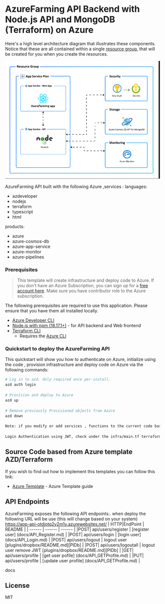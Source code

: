 # AzureFarming API Backend with Node.js API and MongoDB (Terraform) on Azure
Here's a high level architecture diagram that illustrates these components. Notice that these are all contained within a single [resource group](https://docs.microsoft.com/azure/azure-resource-manager/management/manage-resource-groups-portal), that will be created for you when you create the resources.

!["Application architecture diagram"](assets/resourcesA.png)

AzureFarming API built with the following Azure ,services : 
languages:
- azdeveloper
- nodejs
- terraform
- typescript
- html

products:
- azure
- azure-cosmos-db
- azure-app-service
- azure-monitor
- azure-pipelines

### Prerequisites
> This template will create infrastructure and deploy code to Azure. If you don't have an Azure Subscription, you can sign up for a [free account here](https://azure.microsoft.com/free/). Make sure you have contributor role to the Azure subscription.

The following prerequisites are required to use this application. Please ensure that you have them all installed locally.

- [Azure Developer CLI](https://aka.ms/azd-install)
- [Node.js with npm (18.17.1+)](https://nodejs.org/) - for API backend and Web frontend
- [Terraform CLI](https://aka.ms/azure-dev/terraform-install)
    - Requires the [Azure CLI](https://learn.microsoft.com/cli/azure/install-azure-cli)

### Quickstart to deploy the AzureFarming API
This quickstart will show you how to authenticate on Azure, initialize using the code , provision infrastructure and deploy code on Azure via the following commands:

```bash
# Log in to azd. Only required once per-install.
azd auth login

# Provision and deploy to Azure
azd up

# Remove previously Provisioned objects from Azure 
azd down 

Note: if you modify or add services , functions to the current code base all you need to do is run your azd up command , not need for the azd down UNLESS you really want to clean up your deploy object/services from Azure 

Login Authentication using JWT, check under the infra/main.tf terraform file to see how the JWT seed is setup as an env variable for Azure deployment and you can change this 

```


## Source Code based from Azure template AZD/Terraform
If you wish to find out how to implement this templates you can follow this link:

- [Azure Template](docs/AzureTemplate.md)  - Azure Template guide



## API Endpoints

AzureFarming exposes the following API endpoints:.
when deploy the following URL will be use (this will change based on your system)
https://app-api-otdjotq2y2m1y.azurewebsites.net/
| HTTP|EndPoint | README |
| ------ | ------ | ------ |
|POST| api/users/register | [register user] (docs/API_Register.md) |
|POST| api/users/login | [login user] (docs/API_Login.md) |
|POST| api/users/logout | logout user [plugins/dropbox/README.md][PlDb] |
|POST| api/users/logoutall | logout user remove JWT [plugins/dropbox/README.md][PlDb] |
|GET| api/users/profile | [get user pofile] (docs/API_GETProfile.md) |
|PUT| api/users/profile | [update user profile] (docs/API_GETProfile.md) |


docs

## License
MIT
